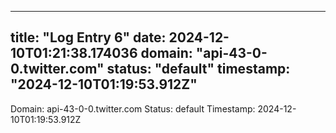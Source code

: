 
---
title: "Log Entry 6"
date: 2024-12-10T01:21:38.174036
domain: "api-43-0-0.twitter.com"
status: "default"
timestamp: "2024-12-10T01:19:53.912Z"
---

Domain: api-43-0-0.twitter.com
Status: default
Timestamp: 2024-12-10T01:19:53.912Z
